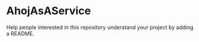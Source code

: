 # AhojAsAService 
Help people interested in this repository understand your project by adding a README. 
